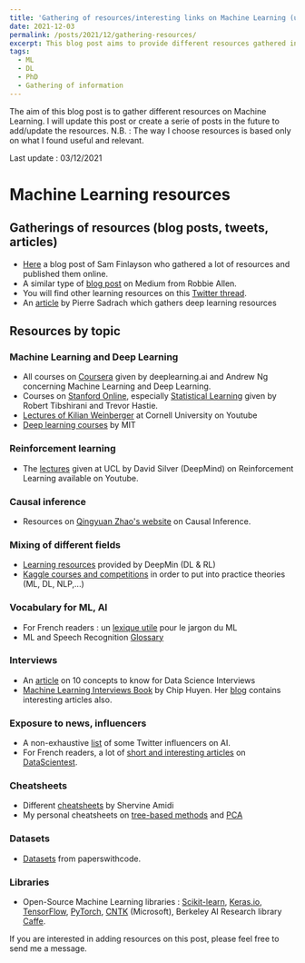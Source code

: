 ```yaml
---
title: 'Gathering of resources/interesting links on Machine Learning (updated)'
date: 2021-12-03
permalink: /posts/2021/12/gathering-resources/
excerpt: This blog post aims to provide different resources gathered in a simple way. <br/><img src='/images/centralization.png' style="width:170px;height:170px;">
tags:
  - ML
  - DL
  - PhD 
  - Gathering of information
---
```


The aim of this blog post is to gather different resources on Machine Learning. 
I will update this post or create a serie of posts in the future to add/update the resources.
N.B. : The way I choose resources is based only on what I found useful and relevant.

Last update : 03/12/2021

# Machine Learning resources

## Gatherings of resources (blog posts, tweets, articles)

- [Here](https://sgfin.github.io/learning-resources/?fbclid=IwAR1mdvyzKHj4Z1jvBKsZTzpZiDwDO8wRmAruv69p_1I223WizSuwqhVy9fE#causal) a blog post of Sam Finlayson who gathered a lot of resources and published them online. 
- A similar type of [blog post](https://medium.com/machine-learning-in-practice/my-curated-list-of-ai-and-machine-learning-resources-from-around-the-web-9a97823b8524) on Medium from Robbie Allen. 
- You will find other learning resources on this [Twitter thread](https://mobile.twitter.com/TivadarDanka/status/1440281314398138373?fbclid=IwAR2wireUsDD9c9qlz9qLwnOtXSNyeRLkMTCCGBeWaOxrkNzPQMlJHTegtdM).
- An [article](https://towardsdatascience.com/best-resources-for-deep-learning-f4c774356734) by Pierre Sadrach which gathers deep learning resources

## Resources by topic

### Machine Learning and Deep Learning
- All courses on [Coursera](https://www.coursera.org/) given by deeplearning.ai and Andrew Ng concerning Machine Learning and Deep Learning. 
- Courses on [Stanford Online](https://online.stanford.edu/), especially [Statistical Learning](https://online.stanford.edu/courses/sohs-ystatslearning-statistical-learning) given by Robert Tibshirani and Trevor Hastie.
- [Lectures of Kilian Weinberger](https://www.youtube.com/channel/UC7p_I0qxYZP94vhesuLAWNA/videos) at Cornell University on Youtube 
- [Deep learning courses](http://introtodeeplearning.com/) by MIT

### Reinforcement learning 
- The [lectures](https://www.youtube.com/watch?v=2pWv7GOvuf0&list=PLqYmG7hTraZDM-OYHWgPebj2MfCFzFObQ) given at UCL by David Silver (DeepMind) on Reinforcement Learning available on Youtube.

### Causal inference
- Resources on [Qingyuan Zhao's website](http://www.statslab.cam.ac.uk/~qz280/teaching/causal-2020/) on Causal Inference.

### Mixing of different fields 
- [Learning resources](https://deepmind.com/learning-resources) provided by DeepMin (DL & RL)
- [Kaggle courses and competitions](https://www.kaggle.com/) in order to put into practice theories (ML, DL, NLP,...)

### Vocabulary for ML, AI
- For French readers : un [lexique utile](http://variances.eu/?p=5212&fbclid=IwAR3iBy6FM3TDI4m_0BJyyp3iDZ8xrqXXtQ3otVSz44RdDBMqXI-vMl3seAI ) pour le jargon du ML 
- ML and Speech Recognition [Glossary](https://www.speechly.com/blog/nlu-voice-speech-recognition-terms-glossary/)

### Interviews 
- An [article](https://towardsdatascience.com/ten-machine-learning-concepts-you-should-know-for-data-science-interviews-70107ca84754) on 10 concepts to know for Data Science Interviews
- [Machine Learning Interviews Book](https://huyenchip.com/ml-interviews-book/) by Chip Huyen. Her [blog](https://huyenchip.com/blog/) contains interesting articles also. 

### Exposure to news, influencers
- A non-exhaustive [list](https://medium.springboard.com/30-twitter-influencers-you-have-to-follow-for-ai-machine-learning-977587b6406e) of some Twitter influencers on AI. 
- For French readers, a lot of [short and interesting articles](https://datascientest.com/blog-data-ia-actualites/tous-nos-articles) on [DataScientest](https://datascientest.com/).

### Cheatsheets
- Different [cheatsheets](https://github.com/shervinea?tab=repositories) by Shervine Amidi
- My personal cheatsheets on [tree-based methods](https://reda-arab.github.io/files/Tree_based_Methods.pdf) and [PCA](https://reda-arab.github.io/files/PCA_explanation_english.pdf)

### Datasets
- [Datasets](https://paperswithcode.com/datasets) from paperswithcode. 

### Libraries
 - Open-Source Machine Learning libraries : [Scikit-learn](https://scikit-learn.org/stable/), [Keras.io](https://keras.io/), [TensorFlow](https://www.tensorflow.org), [PyTorch](https://pytorch.org/), [CNTK](https://docs.microsoft.com/en-us/cognitive-toolkit/) (Microsoft), Berkeley AI Research library [Caffe](https://caffe.berkeleyvision.org/).



If you are interested in adding resources on this post, please feel free to send me a message. 
